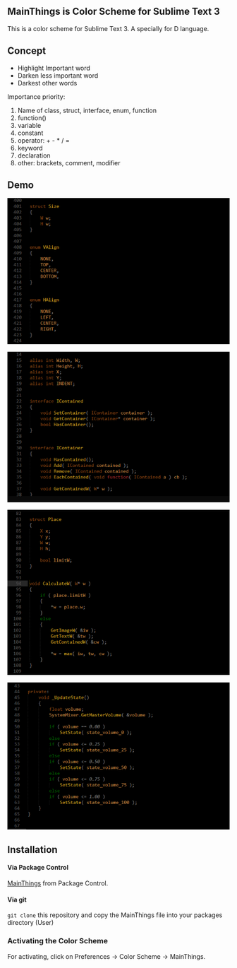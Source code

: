 ## MainThings is Color Scheme for Sublime Text 3

This is a color scheme for Sublime Text 3. 
A specially for D language.

## Concept

- Highlight Important word
- Darken less important word
- Darkest other words

Importance priority:
1. Name of class, struct, interface, enum, function
2. function()
3. variable
4. constant
5. operator: + - * / =
6. keyword
7. declaration
8. other: brackets, comment, modifier


## Demo

![demo](demo/main_things_demo.png)

![demo](demo/main_things_demo_2.png)

![demo](demo/main_things_demo_3.png)

![demo](demo/main_things_demo_4.png)


## Installation

#### Via Package Control

[MainThings](https://packagecontrol.io/packages/MainThings) from Package Control.

#### Via git

`git clone` this repository and copy the MainThings file into your packages directory (User)

### Activating the Color Scheme

For activating, click on Preferences -> Color Scheme -> MainThings. 

